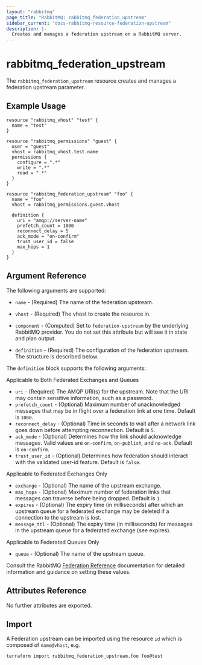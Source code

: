 ```yaml
---
layout: "rabbitmq"
page_title: "RabbitMQ: rabbitmq_federation_upstream"
sidebar_current: "docs-rabbitmq-resource-federation-upstream"
description: |-
  Creates and manages a federation upstream on a RabbitMQ server.
---
```


# rabbitmq\_federation\_upstream

The ``rabbitmq_federation_upstream`` resource creates and manages a federation upstream parameter.

## Example Usage

```hcl
resource "rabbitmq_vhost" "test" {
  name = "test"
}

resource "rabbitmq_permissions" "guest" {
  user = "guest"
  vhost = rabbitmq_vhost.test.name
  permissions {
    configure = ".*"
    write = ".*"
    read = ".*"
  }
}

resource "rabbitmq_federation_upstream" "foo" {
  name = "foo"
  vhost = rabbitmq_permissions.guest.vhost

  definition {
    uri = "amqp://server-name"
    prefetch_count = 1000
    reconnect_delay = 5
    ack_mode = "on-confirm"
    trust_user_id = false
    max_hops = 1
  }
}

```

## Argument Reference

The following arguments are supported:

* `name` - (Required) The name of the federation upstream.

* `vhost` - (Required) The vhost to create the resource in.

* `component` - (Computed) Set to `federation-upstream` by the underlying RabbitMQ provider. You do not set this attribute but will see it in state and plan output.

* `definition` - (Required) The configuration of the federation upstream. The structure is described below.

The `definition` block supports the following arguments:

Applicable to Both Federated Exchanges and Queues

* `uri` - (Required) The AMQP URI(s) for the upstream. Note that the URI may contain sensitive information, such as a password.
* `prefetch_count` - (Optional) Maximum number of unacknowledged messages that may be in flight over a federation link at one time. Default is `1000`.
* `reconnect_delay` - (Optional) Time in seconds to wait after a network link goes down before attempting reconnection. Default is `5`.
* `ack_mode` - (Optional) Determines how the link should acknowledge messages. Valid values are `on-confirm`, `on-publish`, and `no-ack`. Default is `on-confirm`.
* `trust_user_id` - (Optional) Determines how federation should interact with the validated user-id feature. Default is `false`.

Applicable to Federated Exchanges Only

* `exchange` - (Optional)  The name of the upstream exchange.
* `max_hops` - (Optional) Maximum number of federation links that messages can traverse before being dropped. Default is `1`.
* `expires` - (Optional) The expiry time (in milliseconds) after which an upstream queue for a federated exchange may be deleted if a connection to the upstream is lost.
* `message_ttl` - (Optional) The expiry time (in milliseconds) for messages in the upstream queue for a federated exchange (see expires).

Applicable to Federated Queues Only

* `queue` - (Optional) The name of the upstream queue.

Consult the RabbitMQ [Federation Reference](https://www.rabbitmq.com/federation-reference.html) documentation for detailed information and guidance on setting these values.

## Attributes Reference

No further attributes are exported.

## Import

A Federation upstream can be imported using the resource `id` which is composed of `name@vhost`, e.g.

```sh
terraform import rabbitmq_federation_upstream.foo foo@test
```
